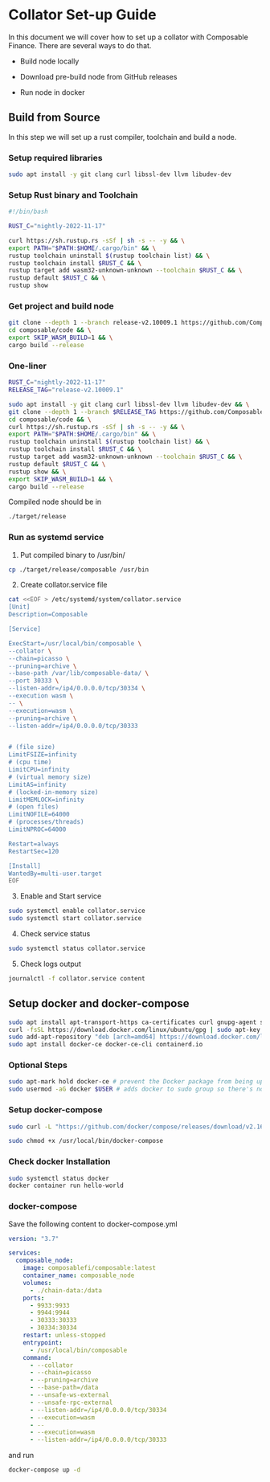 # Collator Set-up Guide


In this document we will cover how to set up a collator with Composable 
Finance. There are several ways to do that.

* Build node locally

* Download pre-build node from GitHub releases

* Run node in docker

## Build from Source

In this step we will set up a rust compiler, toolchain and build a node.

### Setup required libraries

```sh
sudo apt install -y git clang curl libssl-dev llvm libudev-dev
```

### Setup Rust binary and Toolchain

```sh
#!/bin/bash

RUST_C="nightly-2022-11-17"

curl https://sh.rustup.rs -sSf | sh -s -- -y && \
export PATH="$PATH:$HOME/.cargo/bin" && \
rustup toolchain uninstall $(rustup toolchain list) && \
rustup toolchain install $RUST_C && \
rustup target add wasm32-unknown-unknown --toolchain $RUST_C && \
rustup default $RUST_C && \
rustup show
```

### Get project and build node

```sh
git clone --depth 1 --branch release-v2.10009.1 https://github.com/ComposableFi/composable.git && \
cd composable/code && \
export SKIP_WASM_BUILD=1 && \
cargo build --release
```

### One-liner
```sh
RUST_C="nightly-2022-11-17"
RELEASE_TAG="release-v2.10009.1"

sudo apt install -y git clang curl libssl-dev llvm libudev-dev && \
git clone --depth 1 --branch $RELEASE_TAG https://github.com/ComposableFi/composable.git && \
cd composable/code && \
curl https://sh.rustup.rs -sSf | sh -s -- -y && \
export PATH="$PATH:$HOME/.cargo/bin" && \
rustup toolchain uninstall $(rustup toolchain list) && \
rustup toolchain install $RUST_C && \
rustup target add wasm32-unknown-unknown --toolchain $RUST_C && \
rustup default $RUST_C && \
rustup show && \
export SKIP_WASM_BUILD=1 && \
cargo build --release
```

Compiled node should be in
```sh
./target/release
```

### Run as systemd service

1. Put compiled binary to /usr/bin/

```sh
cp ./target/release/composable /usr/bin
```

2. Create collator.service file

```sh
cat <<EOF > /etc/systemd/system/collator.service
[Unit]
Description=Composable

[Service]

ExecStart=/usr/local/bin/сomposable \
--collator \
--chain=picasso \
--pruning=archive \
--base-path /var/lib/composable-data/ \
--port 30333 \
--listen-addr=/ip4/0.0.0.0/tcp/30334 \
--execution wasm \
-- \
--execution=wasm \
--pruning=archive \
--listen-addr=/ip4/0.0.0.0/tcp/30333


# (file size)
LimitFSIZE=infinity
# (cpu time)
LimitCPU=infinity
# (virtual memory size)
LimitAS=infinity
# (locked-in-memory size)
LimitMEMLOCK=infinity
# (open files)
LimitNOFILE=64000
# (processes/threads)
LimitNPROC=64000

Restart=always
RestartSec=120

[Install]
WantedBy=multi-user.target
EOF
```

3. Enable and Start service

```sh
sudo systemctl enable collator.service
sudo systemctl start collator.service
```

4. Check service status

```sh
sudo systemctl status collator.service
```

5. Check logs output

```sh
journalctl -f collator.service content
```

## Setup docker and docker-compose

```sh 
sudo apt install apt-transport-https ca-certificates curl gnupg-agent software-properties-common 
curl -fsSL https://download.docker.com/linux/ubuntu/gpg | sudo apt-key add -
sudo add-apt-repository "deb [arch=amd64] https://download.docker.com/linux/ubuntu $(lsb_release -cs) stable"
sudo apt install docker-ce docker-ce-cli containerd.io
```

### Optional Steps

```sh
sudo apt-mark hold docker-ce # prevent the Docker package from being updated, so no sudden updates and process interruption
sudo usermod -aG docker $USER # adds docker to sudo group so there's no need to run it from root
```

### Setup docker-compose

```sh
sudo curl -L "https://github.com/docker/compose/releases/download/v2.16.0/docker-compose-$(uname -s)-$(uname -m)" -o /usr/local/bin/docker-compose

sudo chmod +x /usr/local/bin/docker-compose
```

### Check docker Installation

```sh
sudo systemctl status docker
docker container run hello-world
```

### docker-compose

Save the following content to docker-compose.yml

```yml
version: "3.7"

services:
  composable_node:
    image: composablefi/composable:latest
    container_name: composable_node
    volumes:
      - ./chain-data:/data
    ports:
      - 9933:9933
      - 9944:9944
      - 30333:30333
      - 30334:30334
    restart: unless-stopped
    entrypoint:
      - /usr/local/bin/composable
    command:
      - --collator
      - --chain=picasso
      - --pruning=archive
      - --base-path=/data
      - --unsafe-ws-external
      - --unsafe-rpc-external
      - --listen-addr=/ip4/0.0.0.0/tcp/30334
      - --execution=wasm
      - --
      - --execution=wasm
      - --listen-addr=/ip4/0.0.0.0/tcp/30333
```

and run

```sh
docker-compose up -d
```